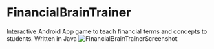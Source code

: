 # FinancialBrainTrainer
Interactive Android App game to teach financial terms and concepts to students. Written in Java
![FinancialBrainTrainerScreenshot](https://user-images.githubusercontent.com/46072951/160726315-76be4a99-ee06-4d2c-9974-5372658e4166.png)
